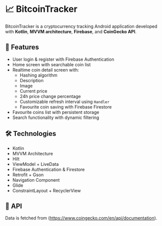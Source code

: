 # 📈 BitcoinTracker

BitcoinTracker is a cryptocurrency tracking Android application developed with **Kotlin**, **MVVM architecture**, **Firebase**, and **CoinGecko API**.

## 🚀 Features

-  User login & register with Firebase Authentication
-  Home screen with searchable coin list
-  Realtime coin detail screen with:
    - Hashing algorithm
    - Description
    - Image
    - Current price
    - 24h price change percentage
    - Customizable refresh interval using `Handler`
    - Favourite coin saving with Firebase Firestore
-  Favourite coins list with persistent storage
-  Search functionality with dynamic filtering

## 🛠 Technologies

- Kotlin
- MVVM Architecture
- Hilt
- ViewModel + LiveData
- Firebase Authentication & Firestore
- Retrofit + Gson
- Navigation Component
- Glide
- ConstraintLayout + RecyclerView

## 🔗 API

Data is fetched from (https://www.coingecko.com/en/api/documentation).

